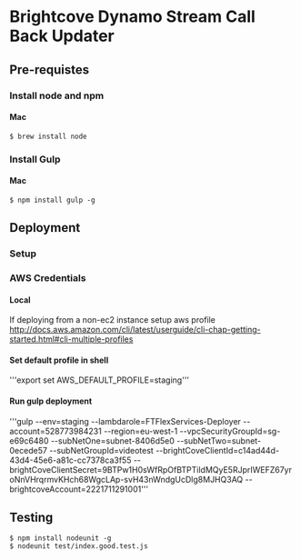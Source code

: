 # Brightcove Dynamo Stream Call Back Updater

## Pre-requistes

### Install node and npm
#### Mac
```
$ brew install node
```

### Install Gulp
#### Mac
```
$ npm install gulp -g
```

## Deployment

### Setup

### AWS Credentials

#### Local
If deploying from a non-ec2 instance setup aws profile
http://docs.aws.amazon.com/cli/latest/userguide/cli-chap-getting-started.html#cli-multiple-profiles

#### Set default profile in shell
'''export set AWS_DEFAULT_PROFILE=staging'''

#### Run gulp deployment
'''gulp --env=staging --lambdarole=FTFlexServices-Deployer --account=528773984231 --region=eu-west-1 --vpcSecurityGroupId=sg-e69c6480 --subNetOne=subnet-8406d5e0 --subNetTwo=subnet-0ecede57 --subNetGroupId=videotest --brightCoveClientId=c14ad44d-43d4-45e6-a81c-cc7378ca3f55 --brightCoveClientSecret=9BTPw1H0sWfRpOfBTPTildMQyE5RJprIWEFZ67yroNnVHrqrmvKHch68WgcLAp-svH43nWndgUcDlg8MJHQ3AQ --brightcoveAccount=2221711291001'''

## Testing

```
$ npm install nodeunit -g
$ nodeunit test/index.good.test.js
```
